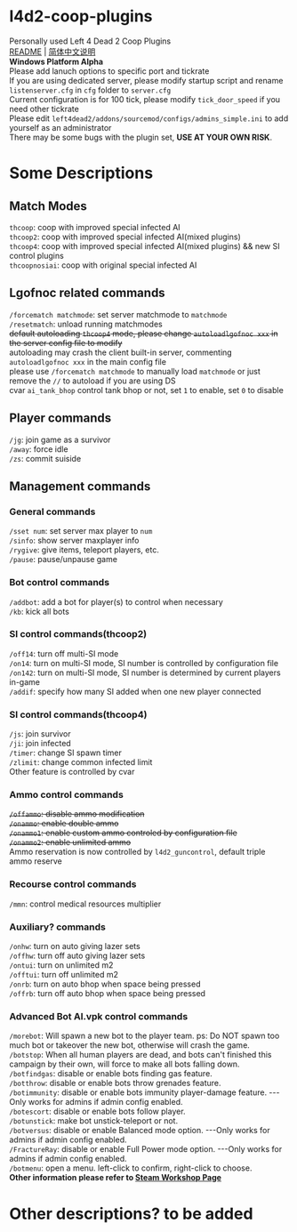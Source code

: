 # l4d2-coop-plugins
Personally used Left 4 Dead 2 Coop Plugins  
[README](README.md) | [简体中文说明](README_zh_CN.md)  
**Windows Platform Alpha**  
Please add lanuch options to specific port and tickrate  
If you are using dedicated server, please modify startup script and rename `listenserver.cfg` in `cfg` folder to `server.cfg`  
Current configuration is for 100 tick, please modify `tick_door_speed` if you need other tickrate  
Please edit `left4dead2/addons/sourcemod/configs/admins_simple.ini` to add yourself as an administrator  
There may be some bugs with the plugin set, **USE AT YOUR OWN RISK**.  
# Some Descriptions
## Match Modes  
`thcoop`: coop with improved special infected AI  
`thcoop2`: coop with improved special infected AI(mixed plugins)  
`thcoop4`: coop with improved special infected AI(mixed plugins) && new SI control plugins  
`thcoopnosiai`: coop with original special infected AI  
## Lgofnoc related commands
`/forcematch matchmode`: set server matchmode to `matchmode`  
`/resetmatch`: unload running matchmodes  
~~default autoloading `thcoop4` mode, please change `autoloadlgofnoc xxx` in the server config file to modify~~  
autoloading may crash the client built-in server, commenting `autoloadlgofnoc xxx` in the main config file  
please use `/forcematch matchmode` to manually load `matchmode` or just remove the `//` to autoload if you are using DS  
cvar `ai_tank_bhop` control tank bhop or not, set `1` to enable, set `0` to disable  
## Player commands
`/jg`: join game as a survivor  
`/away`: force idle  
`/zs`: commit suiside  
## Management commands
### General commands
`/sset num`: set server max player to `num`  
`/sinfo`: show server maxplayer info  
`/rygive`: give items, teleport players, etc.  
`/pause`: pause/unpause game  
### Bot control commands
`/addbot`: add a bot for player(s) to control when necessary  
`/kb`: kick all bots  
### SI control commands(thcoop2)
`/off14`: turn off multi-SI mode  
`/on14`: turn on multi-SI mode, SI number is controlled by configuration file  
`/on142`: turn on multi-SI mode, SI number is determined by current players in-game  
`/addif`: specify how many SI added when one new player connected  
### SI control commands(thcoop4)
`/js`: join survivor  
`/ji`: join infected  
`/timer`: change SI spawn timer  
`/zlimit`: change common infected limit  
Other feature is controlled by cvar  
### Ammo control commands
~~`/offammo`: disable ammo modification~~  
~~`/onammo`: enable double ammo~~  
~~`/onammo1`: enable custom ammo controled by configuration file~~  
~~`/onammo2`: enable unlimited ammo~~  
Ammo reservation is now controlled by `l4d2_guncontrol`, default triple ammo reserve  
### Recourse control commands
`/mmn`: control medical resources multiplier  
### Auxiliary? commands
`/onhw`: turn on auto giving lazer sets  
`/offhw`: turn off auto giving lazer sets  
`/ontui`: turn on unlimited m2  
`/offtui`: turn off unlimited m2  
`/onrb`: turn on auto bhop when space being pressed  
`/offrb`: turn off auto bhop when space being pressed  
### Advanced Bot AI.vpk control commands
`/morebot`: Will spawn a new bot to the player team. ps: Do NOT spawn too much bot or takeover the new bot, otherwise will crash the game.  
`/botstop`: When all human players are dead, and bots can't finished this campaign by their own, will force to make all bots falling down.  
`/botfindgas`: disable or enable bots finding gas feature.  
`/botthrow`: disable or enable bots throw grenades feature.  
`/botimmunity`: disable or enable bots immunity player-damage feature. ---Only works for admins if admin config enabled.  
`/botescort`: disable or enable bots follow player.  
`/botunstick`: make bot unstick-teleport or not.  
`/botversus`: disable or enable Balanced mode option. ---Only works for admins if admin config enabled.  
`/FractureRay`: disable or enable Full Power mode option. ---Only works for admins if admin config enabled.  
`/botmenu`: open a menu. left-click to confirm, right-click to choose.  
**Other information please refer to [Steam Workshop Page](https://steamcommunity.com/sharedfiles/filedetails/?id=1968764163)**
# Other descriptions? to be added
